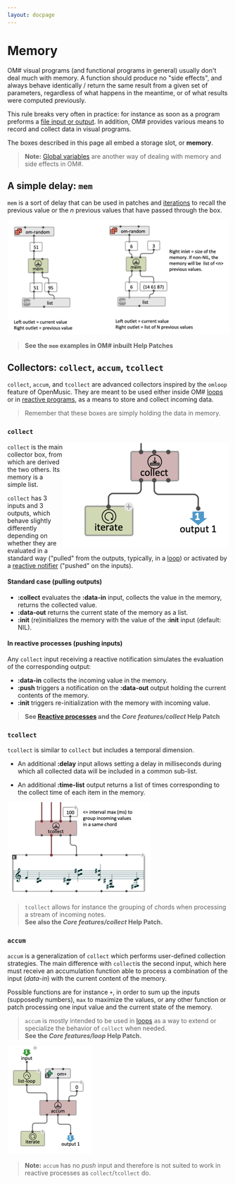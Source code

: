 ```yaml
---
layout: docpage
---
```


# Memory

OM# visual programs (and functional programs in general) usually don't deal much with memory. A function should produce no "side effects", and always behave identically / return the same result from a given set of parameters, regardless of what happens in the meantime, or of what results were computed previously.

This rule breaks very often in practice: for instance as soon as a program preforms a [file input or output](file-io).
In addition, OM# provides various means to record and collect data in visual programs.

The boxes described in this page all embed a storage slot, or **memory**.

> **Note:** [Global variables](global-variable) are another way of dealing with memory and side effects in OM#.


## A simple delay: `mem`

`mem` is a sort of delay that can be used in patches and [iterations](loop) to recall the previous value or the _n_ previous values that have passed through the box.

<img src="memory_img/mem.png">

> **See the `mem` examples in OM# inbuilt Help Patches**


## Collectors: `collect`, `accum`, `tcollect`

`collect`, `accum`, and `tcollect` are advanced collectors inspired by the `omloop` feature of OpenMusic.
They are meant to be used either inside OM# [loops](loop) or in [reactive programs](reactive), as a means to store and collect incoming data.    

> Remember that these boxes are simply holding the data in memory.

### `collect`

<img src="memory_img/collect.png" align="right">

`collect` is the main collector box, from which are derived the two others.
Its memory is a simple list.

`collect` has 3 inputs and 3 outputs, which behave slightly differently depending on whether they are evaluated in a standard way ("pulled" from the outputs, typically, in a [loop](loop)) or activated by a [reactive notifier](reactive) ("pushed" on the inputs).

#### Standard case (pulling outputs)

* **:collect** evaluates the **:data-in** input, collects the value in the memory, returns the collected value.
* **:data-out** returns the current state of the memory as a list.
* **:init** (re)initializes the memory with the value of the **:init** input (default: NIL).


#### In reactive processes (pushing inputs)

Any `collect` input receiving a reactive notification simulates the evaluation of the corresponding output:  

* **:data-in** collects the incoming value in the memory.
* **:push** triggers a notification on the **:data-out** output holding the current contents of the memory.
* **:init** triggers re-initialization with the memory with incoming value.

> **See [Reactive processes](reactive) and the _Core features/collect_ Help Patch**

### `tcollect`

`tcollect` is similar to `collect` but includes a temporal dimension.

- An additional **:delay** input allows setting a delay in milliseconds during which all collected data will be included in a common sub-list.

- An additional **:time-list** output returns a list of times corresponding to the collect time of each item in the memory.

<img src="memory_img/tcollect.png">

> `tcollect` allows for instance the grouping of chords when processing a stream of incoming notes.     
> **See also the _Core features/collect_ Help Patch.**


### `accum`

`accum` is a generalization of `collect` which performs user-defined collection strategies.
The main difference with `collect`is the second input, which here must receive an accumulation function able to process a combination of the input (_data-in_) with the current content of the memory.

Possible functions are for instance `+`, in order to sum up the inputs (supposedly numbers), `max` to maximize the values, or any other function or patch processing one input value and the current state of the memory.  

> `accum` is mostly intended to be used in [loops](loop) as a way to extend or specialize the behavior of `collect` when needed.    
> **See the _Core features/loop_ Help Patch.**

<img src="memory_img/accum.png">

> **Note:** `accum` has no _push_ input and therefore is not suited to work in reactive processes as `collect`/`tcollect` do.




